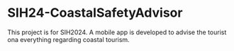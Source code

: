 # SIH24-CoastalSafetyAdvisor
This project is for SIH2024. A mobile app is developed to advise the tourist ona everything regarding coastal tourism.
